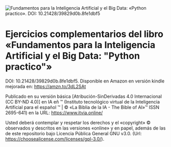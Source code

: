 
<img src="https://editorialia.com/wp-content/uploads/2022/08/2_Mini_Cover-Fundamentos-para-la-Inteligencia-Artificial-y-el-Big-Data_-_Python-practico_-1.jpg" alt="Fundamentos para la Inteligencia Artificial y el Big Data: «Python practico». DOI: 10.21428/39829d0b.8fe1dbf5"/>

# Ejercicios complementarios del libro «Fundamentos para la Inteligencia Artificial y el Big Data: "Python practico"»


DOI: 10.21428/39829d0b.8fe1dbf5. Disponible en Amazon en versión kindle mejorada en: https://amzn.to/3dL2SAt

Publicado en su versión básica [Atribución-SinDerivadas 4.0 Internacional (CC BY-ND 4.0)] en IA eñ ™ (Instituto tecnológico virtual de la Inteligencia Artificial para el español ™ | © «La Biblia de la IA - The Bible of AI»™ ISSN 2695-641) en la URL: https://www.itvia.online/

Usted deberá contemplar y respetar los derechos y el «copyright» © observados y descritos en las versiones «online» y en papel, además de las de este repositorio bajo Licencia Pública General GNU v3.0. (Url: https://choosealicense.com/licenses/gpl-3.0/).
